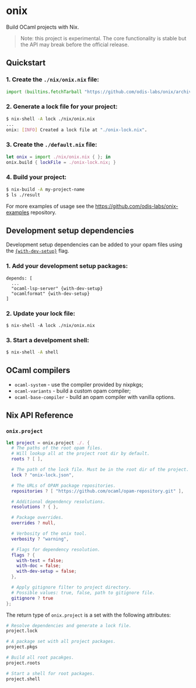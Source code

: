 # onix

Build OCaml projects with Nix.

> Note: this project is experimental. The core functionality is stable but the API may break before the official release.

## Quickstart

### 1. Create the `./nix/onix.nix` file:

```nix
import (builtins.fetchTarball "https://github.com/odis-labs/onix/archive/master.tar.gz")
```

### 2. Generate a lock file for your project:

```bash
$ nix-shell -A lock ./nix/onix.nix
...
onix: [INFO] Created a lock file at "./onix-lock.nix".
```

### 3. Create the `./default.nix` file:

```nix
let onix = import ./nix/onix.nix { }; in
onix.build { lockFile = ./onix-lock.nix; }
```

### 4. Build your project:

```bash
$ nix-build -A my-project-name
$ ls ./result
```

For more examples of usage see the https://github.com/odis-labs/onix-examples repository.


## Development setup dependencies

Development setup dependencies can be added to your opam files using the [`{with-dev-setup}`](https://opam.ocaml.org/doc/Manual.html#pkgvar-with-dev-setup) flag.

### 1. Add your development setup packages:

```opam
depends: [
  ...
  "ocaml-lsp-server" {with-dev-setup}
  "ocamlformat" {with-dev-setup}
]
```

### 2. Update your lock file:

```
$ nix-shell -A lock ./nix/onix.nix
```

### 3. Start a develpoment shell:

```bash
$ nix-shell -A shell
```


## OCaml compilers


- `ocaml-system` - use the compiler provided by nixpkgs;
- `ocaml-variants` - build a custom opam compiler;
- `ocaml-base-compiler` - build an opam compiler with vanilla options.


## Nix API Reference

### `onix.project`

```nix
let project = onix.project ./. {
  # The paths of the root opam files.
  # Will lookup all at the project root dir by default.
  roots ? [ ],

  # The path of the lock file. Must be in the root dir of the project.
  lock ? "onix-lock.json",

  # The URLs of OPAM package repositories.
  repositories ? [ "https://github.com/ocaml/opam-repository.git" ],

  # Additional dependency resolutions.
  resolutions ? { },

  # Package overrides.
  overrides ? null,

  # Verbosity of the onix tool.
  verbosity ? "warning",

  # Flags for dependency resolution.
  flags ? {
    with-test = false;
    with-doc = false;
    with-dev-setup = false;
  },

  # Apply gitignore filter to project directory.
  # Possible values: true, false, path to gitignore file.
  gitignore ? true
};
```

The return type of `onix.project` is a set with the following attributes:

```nix
# Resolve dependencies and generate a lock file.
project.lock

# A package set with all project packages.
project.pkgs

# Build all root pacakges.
project.roots

# Start a shell for root packages.
project.shell
```
